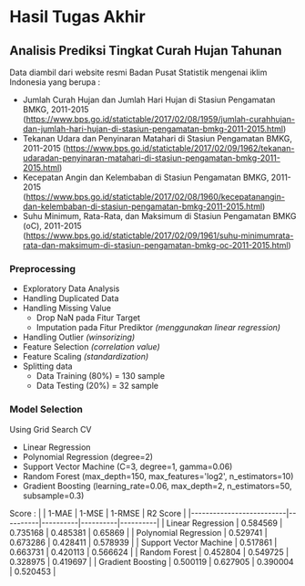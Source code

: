 # Hasil Tugas Akhir
## Analisis Prediksi Tingkat Curah Hujan Tahunan

Data diambil dari website resmi Badan Pusat Statistik mengenai iklim Indonesia yang berupa :

- Jumlah Curah Hujan dan Jumlah Hari Hujan di Stasiun Pengamatan BMKG, 2011-2015 (https://www.bps.go.id/statictable/2017/02/08/1959/jumlah-curahhujan-dan-jumlah-hari-hujan-di-stasiun-pengamatan-bmkg-2011-2015.html)
- Tekanan Udara dan Penyinaran Matahari di Stasiun Pengamatan BMKG, 2011-2015 (https://www.bps.go.id/statictable/2017/02/09/1962/tekanan-udaradan-penyinaran-matahari-di-stasiun-pengamatan-bmkg-2011-2015.html)
- Kecepatan Angin dan Kelembaban di Stasiun Pengamatan BMKG, 2011-2015 (https://www.bps.go.id/statictable/2017/02/08/1960/kecepatanangin-dan-kelembaban-di-stasiun-pengamatan-bmkg-2011-2015.html)
- Suhu Minimum, Rata-Rata, dan Maksimum di Stasiun Pengamatan BMKG (oC), 2011-2015 (https://www.bps.go.id/statictable/2017/02/09/1961/suhu-minimumrata-rata-dan-maksimum-di-stasiun-pengamatan-bmkg-oc-2011-2015.html)

### Preprocessing
- Exploratory Data Analysis
- Handling Duplicated Data
- Handling Missing Value
    - Drop NaN pada Fitur Target
    - Imputation pada Fitur Prediktor _(menggunakan linear regression)_
- Handling Outlier _(winsorizing)_
- Feature Selection _(correlation value)_
- Feature Scaling _(standardization)_
- Splitting data
    - Data Training (80%) = 130 sample
    - Data Testing (20%) = 32 sample

### Model Selection
Using Grid Search CV
- Linear Regression
- Polynomial Regression (degree=2)
- Support Vector Machine (C=3, degree=1, gamma=0.06)
- Random Forest (max_depth=150, max_features='log2', n_estimators=10)
- Gradient Boosting (learning_rate=0.06, max_depth=2, n_estimators=50, subsample=0.3)

Score :
|                          | 1-MAE    | 1-MSE    | 1-RMSE   | R2 Score |
|--------------------------|----------|----------|----------|----------|
| Linear   Regression      | 0.584569 | 0.735168 | 0.485381 | 0.65869  |
| Polynomial   Regression  | 0.529741 | 0.673286 | 0.428411 | 0.578939 |
| Support   Vector Machine | 0.517861 | 0.663731 | 0.420113 | 0.566624 |
| Random   Forest          | 0.452804 | 0.549725 | 0.328975 | 0.419697 |
| Gradient   Boosting      | 0.500119 | 0.627905 | 0.390004 | 0.520453 |
